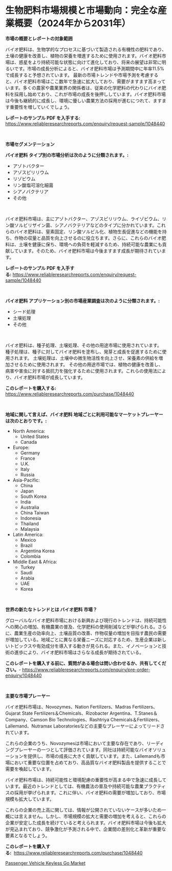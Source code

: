 <p><h1>生物肥料市場規模と市場動向：完全な産業概要（2024年から2031年）</h1></p><p><strong>市場の概要とレポートの対象範囲</strong></p>
<p><p>バイオ肥料は、生物学的なプロセスに基づいて製造される有機性の肥料であり、土壌の健康を改善し、植物の栄養を増進するために使用されます。バイオ肥料市場は、惑星をより持続可能な状態に向けて進化しており、将来の展望は非常に明るいです。市場の成長分析によると、バイオ肥料市場は予測期間中に年率11.5%で成長すると予想されています。 最新の市場トレンドや市場予測を考慮すると、バイオ肥料市場はここ数年で急速に拡大しており、需要がますます高まっています。多くの農家や農業業界の関係者は、従来の化学肥料の代わりにバイオ肥料を採用し始めており、これが市場の成長を後押ししています。バイオ肥料市場は今後も継続的に成長し、環境に優しい農業方法の採用が進むにつれて、ますます重要性を増していくでしょう。</p></p>
<p><strong>レポートのサンプル PDF を入手する:</strong> <a href="https://www.reliableresearchreports.com/enquiry/request-sample/1048440">https://www.reliableresearchreports.com/enquiry/request-sample/1048440</a></p>
<p>&nbsp;</p>
<p><strong>市場セグメンテーション</strong></p>
<p><strong>バイオ肥料 タイプ別の市場分析は次のように分類されます。:</strong></p>
<p><ul><li>アゾトバクター</li><li>アゾスピリリウム</li><li>リゾビウム</li><li>リン酸塩可溶化細菌</li><li>シアノバクテリア</li><li>その他</li></ul></p>
<p>&nbsp;</p>
<p><p>バイオ肥料市場は、主にアゾトバクター、アゾスピリリウム、ライゾビウム、リン酸ソルビリザイン菌、シアノバクテリアなどのタイプに分かれています。これらのバイオ肥料は、窒素固定、リン酸ソルビル化、植物生長促進などの機能を持ち、作物の収量と品質を向上させるのに役立ちます。さらに、これらのバイオ肥料は、土壌を健康に保ち、環境への負荷を軽減するため、持続可能な農業にも貢献しています。そのため、バイオ肥料市場は今後ますます成長が期待されています。</p></p>
<p><strong>レポートのサンプル PDF を入手する:</strong>&nbsp;<a href="https://www.reliableresearchreports.com/enquiry/request-sample/1048440">https://www.reliableresearchreports.com/enquiry/request-sample/1048440</a></p>
<p>&nbsp;</p>
<p><strong> バイオ肥料 アプリケーション別の市場産業調査は次のように分類されます。:</strong></p>
<p><ul><li>シード処理</li><li>土壌処理</li><li>その他</li></ul></p>
<p>&nbsp;</p>
<p><p>バイオ肥料は、種子処理、土壌処理、その他の用途市場に使用されています。 種子処理は、種子に対してバイオ肥料を塗布し、発芽と成長を促進するために使用されます。 土壌処理は、土壌中の微生物活性を向上させ、栄養素の供給を増加させるために使用されます。 その他の用途市場では、植物の健康を改善し、病害や害虫に対する抵抗力を強化するために使用されます。これらの使用法により、バイオ肥料市場が成長しています。</p></p>
<p><strong>このレポートを購入する:</strong>&nbsp; <a href="https://www.reliableresearchreports.com/purchase/1048440">https://www.reliableresearchreports.com/purchase/1048440</a></p>
<p>&nbsp;</p>
<p><strong>地域に関して言えば、バイオ肥料 地域ごとに利用可能なマーケットプレーヤーは次のとおりです。:</strong></p>
<p><ul>
    <li>
        North America:
        <ul>
            <li>United States</li>
            <li>Canada</li>
        </ul>
    </li>
    <li>
        Europe:
        <ul>
            <li>Germany</li>
            <li>France</li>
            <li>U.K.</li>
            <li>Italy</li>
            <li>Russia</li>
        </ul>
    </li>
    <li>
        Asia-Pacific:
        <ul>
            <li>China</li>
            <li>Japan</li>
            <li>South Korea</li>
            <li>India</li>
            <li>Australia</li>
            <li>China Taiwan</li>
            <li>Indonesia</li>
            <li>Thailand</li>
            <li>Malaysia</li>
        </ul>
    </li>
    <li>
        Latin America:
        <ul>
            <li>Mexico</li>
            <li>Brazil</li>
            <li>Argentina Korea</li>
            <li>Colombia</li>
        </ul>
    </li>
    <li>
        Middle East & Africa:
        <ul>
            <li>Turkey</li>
            <li>Saudi</li>
            <li>Arabia</li>
            <li>UAE</li>
            <li>Korea</li>
        </ul>
    </li>
    </ul></p>
<p>&nbsp;</p>
<p><strong>世界の新たなトレンドとは バイオ肥料 市場？</strong></p>
<p><p>グローバルなバイオ肥料市場における新興および現行のトレンドは、持続可能性への関心の増加、有機農業の普及、化学肥料の使用削減などが挙げられる。さらに、農業生産の効率向上、土壌品質の改善、作物収量の増加を目指す農民の需要が増加している。地域ごとに異なる栄養ニーズに対応するため、生産企業は新しいトピックスや有効成分を導入する動きが見られる。また、イノベーションと技術の進歩により、バイオ肥料市場はさらなる成長が期待されている。</p></p>
<p><strong>このレポートを購入する前に、質問がある場合は問い合わせるか、共有してください。</strong>- <a href="https://www.reliableresearchreports.com/enquiry/pre-order-enquiry/1048440">https://www.reliableresearchreports.com/enquiry/pre-order-enquiry/1048440</a></p>
<p>&nbsp;</p>
<p><strong>主要な市場プレーヤー</strong></p>
<p><p>バイオ肥料市場は、Novozymes、Nation Fertilizers、Madras Fertilizers、Gujarat State Fertilizers＆Chemicals、Rizobacter Argentina、T.Stanes＆Company、Camson Bio Technologies、Rashtriya Chemicals＆Fertilizers、Lallemand、Nutramax Laboratoriesなどの主要なプレーヤーによってリードされています。</p><p>これらの企業のうち、Novozymesは市場において主要な存在であり、リーディングプレーヤーの一つとして評価されています。同社は持続可能なバイオソリューションを提供し、市場の成長に大きく貢献しています。また、Lallemandも市場において重要な位置を占めており、高品質なバイオ肥料製品を提供することで需要を喚起しています。</p><p>バイオ肥料市場は、持続可能性と環境配慮の重要性が高まる中で急速に成長しています。最近のトレンドとしては、有機農法の普及や持続可能な農業プラクティスの採用が挙げられます。これに伴い、バイオ肥料の需要が増加しており、市場規模も拡大しています。</p><p>これらの企業の売上高に関しては、情報が公開されていないケースが多いため一概には言えません。しかし、市場規模の拡大と需要の増加を考えると、これらの企業が安定した成長を続けていると考えられます。バイオ肥料市場は今後も拡大が見込まれており、競争激化が予測される中で、企業間の差別化と革新が重要な要素となるでしょう。</p></p>
<p><strong>このレポートを購入する:</strong>&nbsp;&nbsp;<a href="https://www.reliableresearchreports.com/purchase/1048440">https://www.reliableresearchreports.com/purchase/1048440</a></p>
<p><p><a href="https://fuschia-pecorino-a6d.notion.site/Passenger-Vehicle-Keyless-Go-Market-Size-2024-2031-Global-Industrial-Analysis-Key-Geographical-Re-0bb465cc0ec94a33bdf63ddb28419a29">Passenger Vehicle Keyless Go Market</a></p></p>